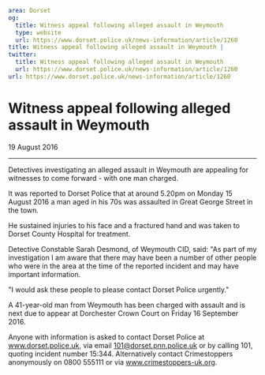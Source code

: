 ```yaml
area: Dorset
og:
  title: Witness appeal following alleged assault in Weymouth
  type: website
  url: https://www.dorset.police.uk/news-information/article/1260
title: Witness appeal following alleged assault in Weymouth |
twitter:
  title: Witness appeal following alleged assault in Weymouth
  url: https://www.dorset.police.uk/news-information/article/1260
url: https://www.dorset.police.uk/news-information/article/1260
```

# Witness appeal following alleged assault in Weymouth

19 August 2016

* * *

Detectives investigating an alleged assault in Weymouth are appealing for witnesses to come forward - with one man charged.

It was reported to Dorset Police that at around 5.20pm on Monday 15 August 2016 a man aged in his 70s was assaulted in Great George Street in the town.

He sustained injuries to his face and a fractured hand and was taken to Dorset County Hospital for treatment.

Detective Constable Sarah Desmond, of Weymouth CID, said: "As part of my investigation I am aware that there may have been a number of other people who were in the area at the time of the reported incident and may have important information.

"I would ask these people to please contact Dorset Police urgently."

A 41-year-old man from Weymouth has been charged with assault and is next due to appear at Dorchester Crown Court on Friday 16 September 2016.

Anyone with information is asked to contact Dorset Police at www.dorset.police.uk, via email 101@dorset.pnn.police.uk or by calling 101, quoting incident number 15:344. Alternatively contact Crimestoppers anonymously on 0800 555111 or via www.crimestoppers-uk.org.
